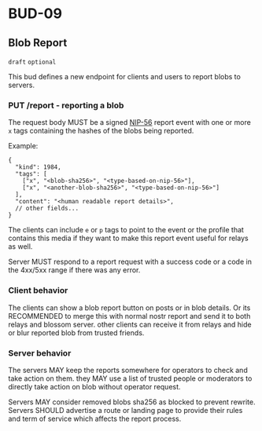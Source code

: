 # BUD-09

## Blob Report

`draft` `optional`

This bud defines a new endpoint for clients and users to report blobs to servers.


### PUT /report - reporting a blob

The request body MUST be a signed [NIP-56](https://github.com/nostr-protocol/nips/blob/master/56.md) report event with one or more `x` tags containing the hashes of the blobs being reported.

Example:

```jsonc
{
  "kind": 1984,
  "tags": [
    ["x", "<blob-sha256>", "<type-based-on-nip-56>"],
    ["x", "<another-blob-sha256>", "<type-based-on-nip-56>"]
  ],
  "content": "<human readable report details>",
  // other fields...
}
```

The clients can include `e` or `p` tags to point to the event or the profile that contains this media if they want to make this report event useful for relays as well.

Server MUST respond to a report request with a success code or a code in the 4xx/5xx range if there was any error.

### Client behavior

The clients can show a blob report button on posts or in blob details. Or its RECOMMENDED to merge this with normal nostr report and send it to both relays and blossom server. other clients can receive it from relays and hide or blur reported blob from trusted friends.

### Server behavior

The servers MAY keep the reports somewhere for operators to check and take action on them. they MAY use a list of trusted people or moderators to directly take action on blob without operator request. 

Servers MAY consider removed blobs sha256 as blocked to prevent rewrite.
Servers SHOULD advertise a route or landing page to provide their rules and term of service which affects the report process.
